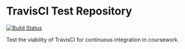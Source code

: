 # TravisCI Test Repository

[![Build Status](https://travis-ci.org/michaelyons/travis-test.svg?branch=master)](https://travis-ci.org/michaelyons/travis-test)

Test the viability of TravisCI for continuous integration in coursework.
